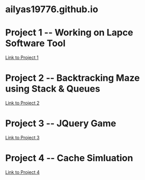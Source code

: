 # ailyas19776.github.io

# Project 1 -- Working on Lapce Software Tool
[Link to Project 1](https://github.com/lapce/lapce.git)

# Project 2 -- Backtracking Maze using Stack & Queues
[Link to Project 2](https://github.com/ailyas19776/Backtrack_Maze_Tool)

# Project 3 -- JQuery Game
[Link to Project 3](https://github.com/ailyas19776/JQuery_Game)

# Project 4 -- Cache Simluation
[Link to Project 4](https://github.com/ailyas19776/Caches)

